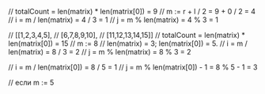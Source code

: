 // totalCount = len(matrix) * len(matrix[0]) = 9
// m := r + l / 2 = 9 + 0 / 2 = 4
// i  = m / len(matrix) = 4 / 3 = 1
// j =  m % len(matrix) = 4 % 3 = 1

// [[1,2,3,4,5],
// [6,7,8,9,10],
// [11,12,13,14,15]]
// totalCount = len(matrix) * len(matrix[0]) = 15
// m := 8
// len(matrix) = 3; len(matrix[0]) = 5.
// i  = m / len(matrix) = 8 / 3 = 2
// j =  m % len(matrix) = 8 % 3 = 2

// i  = m / len(matrix[0]) = 8 / 5 = 1
// j =  m % len(matrix[0]) - 1 = 8 % 5 - 1 = 3

// если m := 5